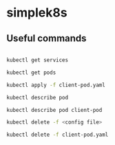 # simplek8s

## Useful commands

```bash

kubectl get services

kubectl get pods

kubectl apply -f client-pod.yaml

kubectl describe pod

kubectl describe pod client-pod

kubectl delete -f <config file>

kubectl delete -f client-pod.yaml

```
